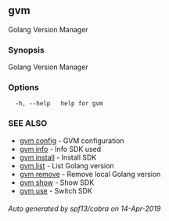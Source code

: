 ## gvm

Golang Version Manager

### Synopsis

Golang Version Manager

### Options

```
  -h, --help   help for gvm
```

### SEE ALSO

* [gvm config](gvm_config.md)	 - GVM configuration
* [gvm info](gvm_info.md)	 - Info SDK used
* [gvm install](gvm_install.md)	 - Install SDK
* [gvm list](gvm_list.md)	 - List Golang version
* [gvm remove](gvm_remove.md)	 - Remove local Golang version
* [gvm show](gvm_show.md)	 - Show SDK
* [gvm use](gvm_use.md)	 - Switch SDK

###### Auto generated by spf13/cobra on 14-Apr-2019
